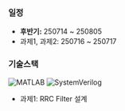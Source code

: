 ### 일정  
- **후반기:** 250714 ~ 250805
- 과제1, 과제2: 250716 ~ 250717
### 기술스택

<p>
  <img src="https://img.shields.io/badge/MATLAB-0076A8?style=for-the-badge&logoColor=white" alt="MATLAB" />
  <img src="https://img.shields.io/badge/SystemVerilog-007ACC?style=for-the-badge&logoColor=white" alt="SystemVerilog" />
</p>

- 과제1: RRC Filter 설계
